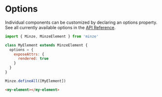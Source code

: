 # Options

Individual components can be customized by declaring an options property. See all currently available options in the [API Reference](/api/minze-element.html#options).

```js
import { Minze, MinzeElement } from 'minze'

class MyElement extends MinzeElement {
  options = {
    exposeAttrs: {
      rendered: true
    }
  }
}

Minze.defineAll([MyElement])
```

```html
<my-element></my-element>
```
